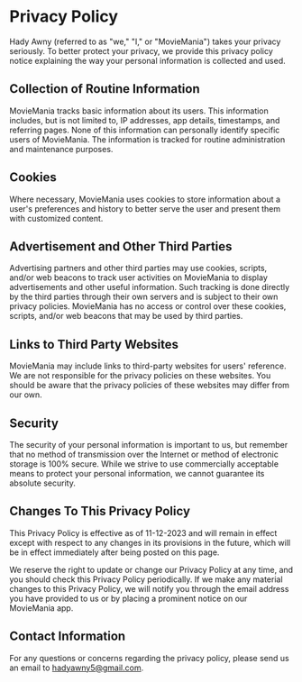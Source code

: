 # Privacy Policy

Hady Awny (referred to as "we," "I," or "MovieMania") takes your privacy seriously. To better protect your privacy, we provide this privacy policy notice explaining the way your personal information is collected and used.

## Collection of Routine Information

MovieMania tracks basic information about its users. This information includes, but is not limited to, IP addresses, app details, timestamps, and referring pages. None of this information can personally identify specific users of MovieMania. The information is tracked for routine administration and maintenance purposes.

## Cookies

Where necessary, MovieMania uses cookies to store information about a user's preferences and history to better serve the user and present them with customized content.

## Advertisement and Other Third Parties

Advertising partners and other third parties may use cookies, scripts, and/or web beacons to track user activities on MovieMania to display advertisements and other useful information. Such tracking is done directly by the third parties through their own servers and is subject to their own privacy policies. MovieMania has no access or control over these cookies, scripts, and/or web beacons that may be used by third parties.

## Links to Third Party Websites

MovieMania may include links to third-party websites for users' reference. We are not responsible for the privacy policies on these websites. You should be aware that the privacy policies of these websites may differ from our own.

## Security

The security of your personal information is important to us, but remember that no method of transmission over the Internet or method of electronic storage is 100% secure. While we strive to use commercially acceptable means to protect your personal information, we cannot guarantee its absolute security.

## Changes To This Privacy Policy

This Privacy Policy is effective as of 11-12-2023 and will remain in effect except with respect to any changes in its provisions in the future, which will be in effect immediately after being posted on this page.

We reserve the right to update or change our Privacy Policy at any time, and you should check this Privacy Policy periodically. If we make any material changes to this Privacy Policy, we will notify you through the email address you have provided to us or by placing a prominent notice on our MovieMania app.

## Contact Information

For any questions or concerns regarding the privacy policy, please send us an email to hadyawny5@gmail.com.

